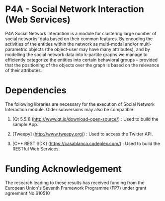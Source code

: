 # P4A - Social Network Interaction (Web Services)      

P4A Social Network Interaction is a module for clustering large number of social networks’ data based on their common features. By encoding the 
activities of the entities within the network as multi-modal and/or multi-parametric objects (the object-user may 
have many attributes), and by modelling the social network data into k-partite graphs we manage to efficiently
 categorize the entities into certain behavioral groups – provided that the positioning of the objects over the 
 graph is based on the relevance of their attributes.



# Dependencies  

The following libraries are necessary for the execution of Social Network Interaction module. Older subversions may also be compatible:  

1. [Qt 5.5.1] (http://www.qt.io/download-open-source/) : Used to build the sample App.        

2. [Tweepy] (http://www.tweepy.org/) : Used to access the Twitter API.   

3. [C++ REST SDK] (https://casablanca.codeplex.com/) : Used to build the RESTful Web Services.     


# Funding Acknowledgement

The research leading to these results has received funding from the European Union's Seventh Framework Programme (FP7) under grant agreement No.610510